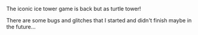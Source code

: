 The iconic ice tower game is back but as turtle tower!

There are some bugs and glitches that I started and didn't finish maybe in the future...
